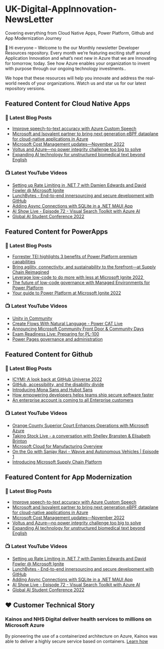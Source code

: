 # UK-Digital-AppInnovation-NewsLetter

Covering everything from Cloud Native Apps, Power Platform, Github and App Modernization Journey

👋 Hi everyone – Welcome to the our Monthly newsletter Developer Resources repository. Every month we’re featuring exciting stuff around Application Innovation and what’s next new in Azure that we are Innovating for tomorrow, today. See how Azure enables your organization to invent with purpose through our ongoing technology investments..


We hope that these resources will help you innovate and address the real-world needs of your organizations. Watch us and star us for our latest repository versions.

## Featured Content for Cloud Native Apps


### 📝 Latest Blog Posts

    
<!-- BLOGCNA:START -->
- [Improve speech-to-text accuracy with Azure Custom Speech](https://azure.microsoft.com/blog/improve-speechtotext-accuracy-with-azure-custom-speech/)
- [Microsoft and Isovalent partner to bring next generation eBPF dataplane for cloud-native applications in Azure](https://azure.microsoft.com/blog/microsoft-and-isovalent-partner-to-bring-next-generation-ebpf-dataplane-for-cloudnative-applications-in-azure/)
- [Microsoft Cost Management updates—November 2022](https://azure.microsoft.com/blog/microsoft-cost-management-updates-november-2022/)
- [Voltus and Azure—no power integrity challenge too big to solve](https://azure.microsoft.com/blog/voltus-and-azure-no-power-integrity-challenge-too-big-to-solve/)
- [Expanding AI technology for unstructured biomedical text beyond English](https://azure.microsoft.com/blog/expanding-ai-technology-for-unstructured-text-beyond-english/)
<!-- BLOGCNA:END -->

### 📺 Latest YouTube Videos

 
<!-- YOUTUBECNA:START -->
- [Setting up Rate Limiting in .NET 7 with Damien Edwards and David Fowler @ Microsoft Ignite](https://www.youtube.com/watch?v=DUS5R1i-UFg)
- [LunchBytes - End-to-end innersourcing and secure development with GitHub](https://www.youtube.com/watch?v=03za5iRKf_8)
- [Adding Async Connections with SQLite in a .NET MAUI App](https://www.youtube.com/watch?v=SZOOhpA2jbw)
- [AI Show Live - Episode 72 - Visual Search Toolkit with Azure AI](https://www.youtube.com/watch?v=PY7BzwqMzjQ)
- [Global AI Student Conference 2022](https://www.youtube.com/watch?v=NGtatwmtuzI)
<!-- YOUTUBECNA:END -->

##  Featured Content for PowerApps
### 📝 Latest Blog Posts
<!-- BLOGPOWER:START -->
- [Forrester TEI highlights 3 benefits of Power Platform premium capabilities](https://cloudblogs.microsoft.com/powerplatform/2022/11/28/forrester-tei-highlights-3-benefits-of-power-platform-premium-capabilities/)
- [Bring agility, connectivity, and sustainability to the forefront—at Supply Chain Reimagined](https://cloudblogs.microsoft.com/dynamics365/bdm/2022/10/27/bring-agility-connectivity-and-sustainability-to-the-forefront-at-supply-chain-reimagined/)
- [Leverage low-code to do more with less at Microsoft Ignite 2022 ](https://cloudblogs.microsoft.com/powerplatform/2022/10/12/leverage-low-code-to-do-more-with-less-at-microsoft-ignite-2022/)
- [The future of low-code governance with Managed Environments for Power Platform](https://cloudblogs.microsoft.com/powerplatform/2022/10/12/the-future-of-low-code-governance-with-managed-environments-for-power-platform/)
- [Your guide to Power Platform at Microsoft Ignite 2022](https://cloudblogs.microsoft.com/powerplatform/2022/10/05/your-guide-to-power-platform-at-microsoft-ignite-2022/)
<!-- BLOGPOWER:END -->
 ### 📺 Latest YouTube Videos
    
<!-- YOUTUBEPOWER:START -->
- [Unity in Community](https://www.youtube.com/watch?v=mz96dhf3_EY)
- [Create Flows With Natural Language - Power CAT Live](https://www.youtube.com/watch?v=0jPo2XdrKsg)
- [Announcing Microsoft Community Front Door &amp; Community Days](https://www.youtube.com/watch?v=kXicjWqrRHs)
- [Exam Readiness Live: Preparing for PL-100](https://www.youtube.com/watch?v=Tyf7p8QTQ6o)
- [Power Pages governance and administration](https://www.youtube.com/watch?v=AlklfPCJDmk)
<!-- YOUTUBEPOWER:END -->

##  Featured Content for Github
### 📝 Latest Blog Posts
<!-- BLOGGITHUB:START -->
- [ICYMI: A look back at GitHub Universe 2022](https://github.blog/2022-12-05-icymi-a-look-back-at-github-universe-2022/)
- [GitHub, accessibility, and the disability divide](https://github.blog/2022-12-02-github-accessibility-and-the-disability-divide/)
- [Introducing Mona Sans and Hubot Sans](https://github.blog/2022-12-02-introducing-mona-sans-and-hubot-sans/)
- [How empowering developers helps teams ship secure software faster](https://github.blog/2022-12-01-how-empowering-developers-helps-teams-ship-secure-software-faster/)
- [An enterprise account is coming to all Enterprise customers](https://github.blog/2022-12-01-an-enterprise-account-is-coming-to-all-enterprise-customers/)
<!-- BLOGGITHUB:END -->
### 📺 Latest YouTube Videos
<!-- YOUTUBEGITHUB:START -->
- [Orange County Superior Court Enhances Operations with Microsoft Azure](https://www.youtube.com/watch?v=647ZuMqlzXY)
- [Taking Stock Live - a conversation with Shelley Bransten &amp; Elisabeth Brinton](https://www.youtube.com/watch?v=iZx9ES45S-U)
- [Microsoft Cloud for Manufacturing Overview](https://www.youtube.com/watch?v=dYqJPaehrQo)
- [On the Go with Sanjay Ravi - Wayve and Autonomous Vehicles | Episode 1](https://www.youtube.com/watch?v=pjKNX1K0ZAo)
- [Introducing Microsoft Supply Chain Platform](https://www.youtube.com/watch?v=wNrwLDgTOSA)
<!-- YOUTUBEGITHUB:END -->
##  Featured Content for App Modernization
### 📝 Latest Blog Posts
<!-- BLOGAPPMOD:START -->
- [Improve speech-to-text accuracy with Azure Custom Speech](https://azure.microsoft.com/blog/improve-speechtotext-accuracy-with-azure-custom-speech/)
- [Microsoft and Isovalent partner to bring next generation eBPF dataplane for cloud-native applications in Azure](https://azure.microsoft.com/blog/microsoft-and-isovalent-partner-to-bring-next-generation-ebpf-dataplane-for-cloudnative-applications-in-azure/)
- [Microsoft Cost Management updates—November 2022](https://azure.microsoft.com/blog/microsoft-cost-management-updates-november-2022/)
- [Voltus and Azure—no power integrity challenge too big to solve](https://azure.microsoft.com/blog/voltus-and-azure-no-power-integrity-challenge-too-big-to-solve/)
- [Expanding AI technology for unstructured biomedical text beyond English](https://azure.microsoft.com/blog/expanding-ai-technology-for-unstructured-text-beyond-english/)
<!-- BLOGAPPMOD:END -->
### 📺 Latest YouTube Videos
<!-- YOUTUBEAPPMOD:START -->
- [Setting up Rate Limiting in .NET 7 with Damien Edwards and David Fowler @ Microsoft Ignite](https://www.youtube.com/watch?v=DUS5R1i-UFg)
- [LunchBytes - End-to-end innersourcing and secure development with GitHub](https://www.youtube.com/watch?v=03za5iRKf_8)
- [Adding Async Connections with SQLite in a .NET MAUI App](https://www.youtube.com/watch?v=SZOOhpA2jbw)
- [AI Show Live - Episode 72 - Visual Search Toolkit with Azure AI](https://www.youtube.com/watch?v=PY7BzwqMzjQ)
- [Global AI Student Conference 2022](https://www.youtube.com/watch?v=NGtatwmtuzI)
<!-- YOUTUBEAPPMOD:END -->


## ♥️ Customer Technical Story 

### Kainos and NHS Digital deliver health services to millions on Microsoft Azure

By pioneering the use of a containerized architecture on Azure, Kainos was able to deliver a highly secure service based on containers. [Learn how](https://customers.microsoft.com/en-us/story/1368348549535774520-kainos-and-nhs-digital-deliver-health-services-to-millions-on-microsoft-azure)

